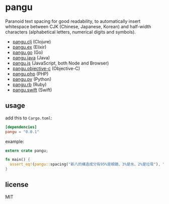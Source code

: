 # pangu

Paranoid text spacing for good readability, to automatically insert whitespace between CJK (Chinese, Japanese, Korean) and half-width characters (alphabetical letters, numerical digits and symbols).

- [pangu.clj](https://github.com/coldnew/pangu.clj) (Clojure)
- [pangu.ex](https://github.com/cataska/pangu.ex) (Elixir)
- [pangu.go](https://github.com/vinta/pangu) (Go)
- [pangu.java](https://github.com/vinta/pangu.java) (Java)
- [pangu.js](https://github.com/vinta/pangu.js) (JavaScript, both Node and Browser)
- [pangu.objective-c](https://github.com/Cee/pangu.objective-c) (Objective-C)
- [pangu.php](https://github.com/Kunr/pangu.php) (PHP)
- [pangu.py](https://github.com/vinta/pangu.py) (Python)
- [pangu.rb](https://github.com/dlackty/pangu.rb) (Ruby)
- [pangu.swift](https://github.com/X140Yu/pangu.Swift) (Swift)

## usage

add this to `Cargo.toml`:

```toml
[dependencies]
pangu = "0.0.1"
```

example:

```rs
extern crate pangu;

fn main() {
  assert_eq!(pangu::spacing("新八的構造成分有95%是眼鏡、3%是水、2%是垃圾"), "新八的構造成分有 95% 是眼鏡、3% 是水、2% 是垃圾");
}
```

## license

MIT
